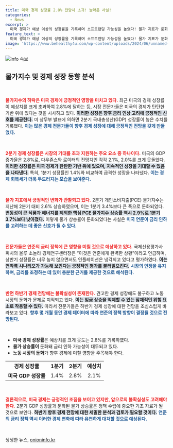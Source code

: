 ```yaml
---
title: 미국 경제 성장률 2.8% 전망치 초과! 놀라운 사실!
categories:
  - News
excerpt: >
  미국 경제가 예상 이상의 성장률을 기록하며 소프트랜딩 가능성을 높였다! 물가 지표가 둔화되고 미국 연준의 금리 인하 가능성도 제기, 경제의 숨통이 트이는 지켜보세요!
feature_text: >
  미국 경제가 예상 이상의 성장률을 기록하며 소프트랜딩 가능성을 높였다! 물가 지표가 둔화되고 미국 연준의 금리 인하 가능성도 제기, 경제의 숨통이 트이는 지켜보세요!
image: 'https://www.behealthy4u.com/wp-content/uploads/2024/06/unnamed-file.png'
---
```


<p><img src="https://www.behealthy4u.com/wp-content/uploads/2024/06/unnamed-file.png" alt="info 속보" /></p>

<h2 data-ke-size="size26">물가지수 및 경제 성장 동향 분석</h2>

<p data-ke-size="size16">&nbsp;</p>

<div>
<b><span style="color: #ee2323;">물가지수의 하락은 미국 경제에 긍정적인 영향을 미치고 있다.</span></b> 최근 미국의 경제 성장률이 예상치를 크게 초과하여 2.8%에 달하는 등, 시장 전문가들은 미국의 경제가 탄탄한 기반 위에 있다는 것을 시사하고 있다. <b><span style="background-color: #21538527;">이러한 성장은 향후 금리 인상 고려에 긍정적인 신호를 제공한다.</span></b> 미 상무부 발표에 의하면 2분기 국내총생산(GDP) 성장률이 높은 수치를 기록했다. <b><span style="color: #1a5490;">이는 많은 경제 전문가들이 향후 경제 성장에 대해 긍정적인 전망을 갖게 만들었다.</span></b>

<p data-ke-size="size16">&nbsp;</p>

<b><span style="color: #ee2323;">2분기 경제 성장률은 시장의 기대를 초과 지원하는 주요 요소 중 하나이다.</span></b> 미국의 GDP 증가율은 2.8%로, 다우존스와 로이터의 전망치인 각각 2.1%, 2.0%를 크게 웃돌았다. <b><span style="background-color: #21538527;">이러한 성장률은 미국 경제가 탄탄한 기반 위에 있으며, 지속적인 성장을 기대할 수 있음을 나타낸다.</span></b> 특히, 1분기 성장률인 1.4%와 비교하여 급격한 성장을 나타냈다. <b><span style="color: #1a5490;">이는 경제 회복세가 더욱 두드러지는 모습을 보여준다.</span></b>

<p data-ke-size="size16">&nbsp;</p>

<div>
<b><span style="color: #ee2323;">물가 지표에서 긍정적인 변화가 관찰되고 있다.</span></b> 2분기 개인소비지출(PCE) 물가지수는 지난해 2분기 대비 2.6% 상승하였으며, 이는 1분기 3.4%보다 큰 폭으로 둔화되었다. <b><span style="background-color: #21538527;">변동성이 큰 식품과 에너지를 제외한 핵심 PCE 물가지수 상승률 역시 2.9%로 1분기 3.7%보다 낮아졌다.</span></b> 이렇게 물가 상승률이 둔화되었다는 사실은 <b><span style="color: #1a5490;">미국 연준이 금리 인하를 고려하는 데 좋은 신호가 될 수 있다.</span></b>

<p data-ke-size="size16">&nbsp;</p>

<div>
<b><span style="color: #ee2323;">전문가들은 연준의 금리 정책에 큰 영향을 미칠 것으로 예상하고 있다.</span></b> 국제신용평가사 피치의 올루 소놀라 경제연구센터장은 “이것은 연준에게 완벽한 상황”이라고 언급하며, 상반기 성장률은 너무 높지 않으면서도 인플레이션은 냉각되고 있다고 평가하였다. <b><span style="background-color: #21538527;">이는 연착륙 시나리오가 가능해 보인다는 긍정적인 평가를 불러일으킨다.</span></b> <b><span style="color: #1a5490;">시장의 안정을 유지하며, 금리를 조정하는 데 있어 충분한 근거를 제공한 것으로 해석된다.</span></b>

<p data-ke-size="size16">&nbsp;</p>

<div>
<b><span style="color: #ee2323;">반면 하반기 경제 전망에는 불확실성이 존재한다.</span></b> 견고한 경제 성장에도 불구하고 노동 시장의 둔화가 문제로 지적되고 있다. <b><span style="background-color: #21538527;">이는 임금 상승을 억제할 수 있는 잠재적인 위험 요소로 작용할 수 있다.</span></b> 따라서 전문가들은 하반기 경제 성장에 대한 전망을 조심스럽게 바라보고 있다. <b><span style="color: #1a5490;">향후 몇 개월 동안 경제 데이터에 따라 연준의 정책 방향이 결정될 것으로 전망된다.</span></b>

<p data-ke-size="size16">&nbsp;</p>

<div>
<ul>
<li><b>미국 경제 성장률</b>은 예상치를 크게 웃도는 2.8%를 기록하였다.</li>
<li><b>물가 상승률이 </b>둔화돼 금리 인하 가능성이 대두되고 있다.</li>
<li><b>노동 시장의 둔화</b>가 향후 경제에 미칠 영향을 주목해야 한다.</li>
</ul>
</div>

<table style="width: 100%;">
<tr>
<td style="text-align: center; height: 17px;"><b>경제 성장률</b></td>
<td style="text-align: center; height: 17px;"><b>1분기</b></td>
<td style="text-align: center; height: 17px;"><b>2분기</b></td>
<td style="text-align: center; height: 17px;"><b>예상치</b></td>
</tr>
<tr>
<td style="text-align: center; height: 17px;"><b>미국 GDP 성장률</b></td>
<td style="text-align: center; height: 17px;">1.4%</td>
<td style="text-align: center; height: 17px;">2.8%</td>
<td style="text-align: center; height: 17px;">2.1%</td>
</tr>
</table>

<p data-ke-size="size16">&nbsp;</p>

<div>
<b><span style="color: #ee2323;">결론적으로, 미국 경제는 긍정적인 조짐을 보이고 있지만, 앞으로의 불확실성도 고려해야 한다.</span></b> 2분기 GDP 성장률과 둔화된 물가 상승률은 정책 수립에 중요한 기초 자료가 될 것으로 보인다. <b><span style="background-color: #21538527;">하반기 향후 경제 전망에 대한 세밀한 분석과 검토가 필요할 것이다.</span></b> <b><span style="color: #1a5490;">연준의 금리 정책 역시 이러한 경제 변화에 따라 유연하게 대처할 것으로 예상된다.</span></b>
</div>

<p data-ke-size="size16">&nbsp;</p>
생생한 뉴스, <a href="https://onioninfo.kr" rel="dofollow">onioninfo.kr</a>


